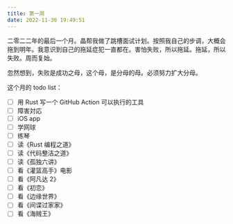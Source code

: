 ```yaml
---
title: 第一周
date: 2022-11-30 19:49:51
---
```

二零二二年的最后一个月。晶帮我做了跳槽面试计划。按照我自己的步调，大概会拖到明年。我意识到自己的拖延症犯一直都在。害怕失败，所以拖延。拖延，所以失败。周而复始。

忽然想到，失败是成功之母，这个母，是分母的母。必须努力扩大分母。

这个月的 todo list：
- [ ] 用 Rust 写一个 GitHub Action 可以执行的工具
- [ ] 障害対応
- [ ] iOS app
- [ ] 学网球
- [ ] 练琴
- [ ] 读《Rust 编程之道》
- [ ] 读《代码整洁之道》
- [ ] 读《孤独六讲》
- [ ] 看《灌篮高手》电影
- [ ] 看《阿凡达 2》
- [ ] 看《初恋》
- [ ] 看《边缘世界》
- [ ] 看《间谍过家家》
- [ ] 看《海贼王》